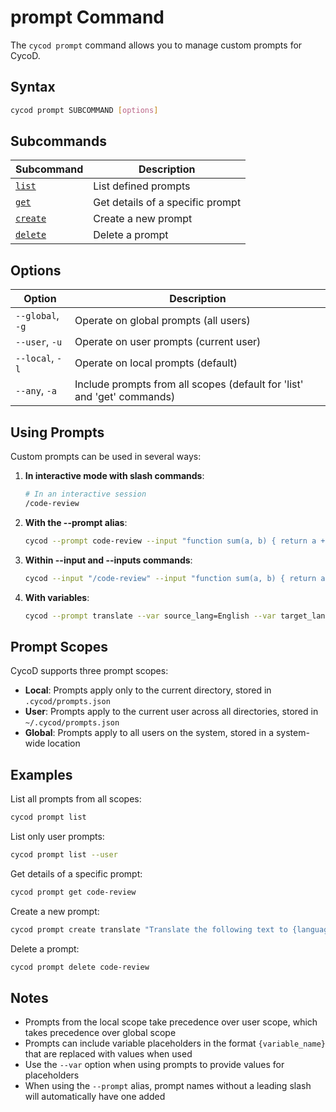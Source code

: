 # prompt Command

The `cycod prompt` command allows you to manage custom prompts for CycoD.

## Syntax

```bash
cycod prompt SUBCOMMAND [options]
```

## Subcommands

| Subcommand | Description |
|------------|-------------|
| [`list`](list.md) | List defined prompts |
| [`get`](get.md) | Get details of a specific prompt |
| [`create`](create.md) | Create a new prompt |
| [`delete`](delete.md) | Delete a prompt |

## Options

| Option | Description |
|--------|-------------|
| `--global`, `-g` | Operate on global prompts (all users) |
| `--user`, `-u` | Operate on user prompts (current user) |
| `--local`, `-l` | Operate on local prompts (default) |
| `--any`, `-a` | Include prompts from all scopes (default for 'list' and 'get' commands) |

## Using Prompts

Custom prompts can be used in several ways:

1. **In interactive mode with slash commands**:
   ```bash
   # In an interactive session
   /code-review
   ```

2. **With the --prompt alias**:
   ```bash
   cycod --prompt code-review --input "function sum(a, b) { return a + b; }"
   ```

3. **Within --input and --inputs commands**:
   ```bash
   cycod --input "/code-review" --input "function sum(a, b) { return a + b; }"
   ```

4. **With variables**:
   ```bash
   cycod --prompt translate --var source_lang=English --var target_lang=Spanish
   ```

## Prompt Scopes

CycoD supports three prompt scopes:

- **Local**: Prompts apply only to the current directory, stored in `.cycod/prompts.json`
- **User**: Prompts apply to the current user across all directories, stored in `~/.cycod/prompts.json`
- **Global**: Prompts apply to all users on the system, stored in a system-wide location

## Examples

List all prompts from all scopes:

```bash
cycod prompt list
```

List only user prompts:

```bash
cycod prompt list --user
```

Get details of a specific prompt:

```bash
cycod prompt get code-review
```

Create a new prompt:

```bash
cycod prompt create translate "Translate the following text to {language}: {text}"
```

Delete a prompt:

```bash
cycod prompt delete code-review
```

## Notes

- Prompts from the local scope take precedence over user scope, which takes precedence over global scope
- Prompts can include variable placeholders in the format `{variable_name}` that are replaced with values when used
- Use the `--var` option when using prompts to provide values for placeholders
- When using the `--prompt` alias, prompt names without a leading slash will automatically have one added
